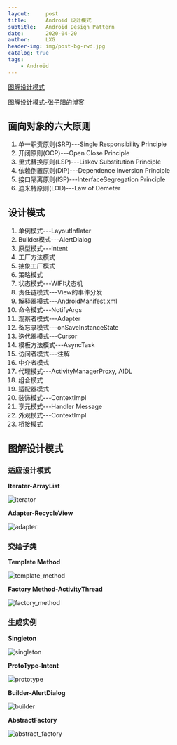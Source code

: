 ```yaml
---
layout:     post
title:      Android 设计模式
subtitle:   Android Design Pattern
date:       2020-04-20
author:     LXG
header-img: img/post-bg-rwd.jpg
catalog: true
tags:
    - Android
---
```


[图解设计模式](https://www.ituring.com.cn/book/1811)

[图解设计模式-张子阳的博客](http://www.tracefact.net/reading/067.html)

## 面向对象的六大原则

1. 单一职责原则(SRP)---Single Responsibility Principle
2. 开闭原则(OCP)---Open Close Principle
3. 里式替换原则(LSP)---Liskov Substitution Principle
4. 依赖倒置原则(DIP)---Dependence Inversion Principle
5. 接口隔离原则(ISP)---InterfaceSegregation Principle
6. 迪米特原则(LOD)---Law of Demeter

## 设计模式

1. 单例模式---LayoutInflater
2. Builder模式---AlertDialog
3. 原型模式---Intent
4. 工厂方法模式
5. 抽象工厂模式
6. 策略模式
7. 状态模式---WIFI状态机
8. 责任链模式---View的事件分发
9. 解释器模式---AndroidManifest.xml
10. 命令模式---NotifyArgs
11. 观察者模式---Adapter
12. 备忘录模式---onSaveInstanceState
13. 迭代器模式---Cursor
14. 模板方法模式---AsyncTask
15. 访问者模式---注解
16. 中介者模式
17. 代理模式---ActivityManagerProxy, AIDL
18. 组合模式
19. 适配器模式
20. 装饰模式---ContextImpl
21. 享元模式---Handler Message
22. 外观模式---ContextImpl
23. 桥接模式

## 图解设计模式

### 适应设计模式

**Iterater-ArrayList**

![iterator](/images/design_pattern/iterator.png)

**Adapter-RecycleView**

![adapter](/images/design_pattern/adapter.png)

### 交给子类

**Template Method**

![template_method](/images/design_pattern/template_method.png)

**Factory Method-ActivityThread**

![factory_method](/images/design_pattern/factory_method.png)

### 生成实例

**Singleton**

![singleton](/images/design_pattern/singleton.png)

**ProtoType-Intent**

![prototype](/images/design_pattern/prototype.png)

**Builder-AlertDialog**

![builder](/images/design_pattern/builder.png)

**AbstractFactory**

![abstract_factory](/images/design_pattern/abstract_factory.png)








